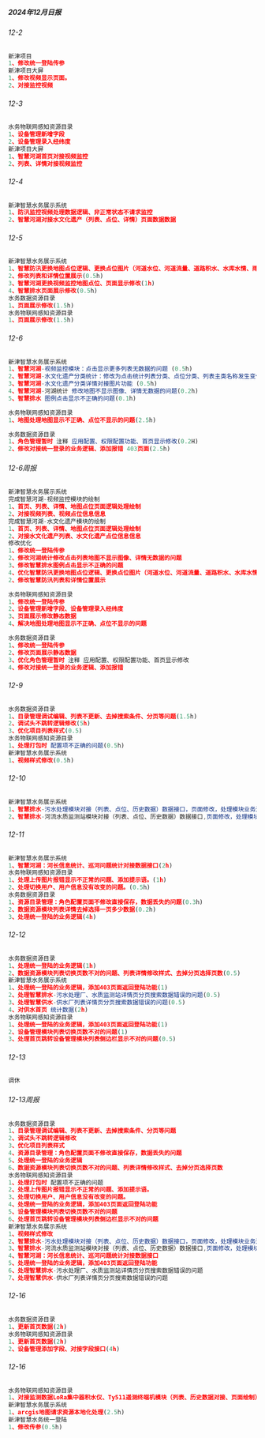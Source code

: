<!--
 * @Description: 
 * @Version: 2.0
 * @Autor: GXY
 * @Date: 2024-11-01 11:37:26
 * @LastEditors: GXY
 * @LastEditTime: 2024-12-17 18:21:37
-->
##### 2024年12月日报

###### 12-2
```js
新津项目
1、修改统一登陆传参
新津项目大屏
1、修改视频显示页面。
2、对接监控视频

```
###### 12-3
```js
水务物联网感知资源目录
1、设备管理新增字段
2、设备管理录入经纬度
新津项目大屏
1、智慧河湖首页对接视频监控
2、列表、详情对接视频监控

```
###### 12-4
```js
新津智慧水务展示系统
1、防汛监控视频处理数据逻辑、非正常状态不请求监控
2、智慧河湖对接水文化遗产（列表、点位、详情）页面数据数据

```

###### 12-5
```js
新津智慧水务展示系统
1、智慧防汛更换地图点位逻辑、更换点位图片（河道水位、河道流量、道路积水、水库水情、雨量分布）图标 (3h)
2、修改列表和详情位置展示(0.5h)
3、智慧河湖更换视频监控地图点位、页面显示修改(1h)
4、智慧排水页面展示修改(0.5h)
水务数据资源目录
1、页面展示修改(1.5h)
水务物联网感知资源目录
1、页面展示修改(1.5h)

```
###### 12-6
```js
新津智慧水务展示系统
1、智慧河湖-视频监控模块：点击显示更多列表无数据的问题 (0.5h)
2、智慧河湖-水文化遗产分类统计：修改为点击统计列表分类、点位分类、列表主类名称发生变化列表和点位同步更新变化 (1.5h)
3、智慧河湖-水文化遗产分类详情对接图片功能 (0.5h)
4、智慧河湖-河湖统计 修改地图不显示图像、详情无数据的问题(0.2h)
5、智慧排水 图例点击显示不正确的问题(0.1h)

水务物联网感知资源目录
1、地图处理地图显示不正确、点位不显示的问题(2.5h)

水务数据资源目录
1、角色管理暂时 注释 应用配置、权限配置功能、首页显示修改(0.2H)
2、修改对接统一登录的业务逻辑、添加报错 403页面(2.5h)
```

###### 12-6周报
```js
新津智慧水务展示系统
完成智慧河湖-视频监控模块的绘制
1、首页、列表、详情、地图点位页面逻辑处理绘制
2、对接视频列表、视频点位信息信息
完成智慧河湖-水文化遗产模块的绘制
1、首页、列表、详情、地图点位页面逻辑处理绘制
2、对接水文化遗产列表、水文化遗产点位信息信息
修改优化
1、修改统一登陆传参
2、修改河湖统计修改点击列表地图不显示图像、详情无数据的问题
3、修改智慧排水图例点击显示不正确的问题
4、优化智慧防汛更换地图点位逻辑、更换点位图片（河道水位、河道流量、道路积水、水库水情、雨量分布）图标
2、修改智慧防汛列表和详情位置展示

水务物联网感知资源目录
1、修改统一登陆传参
2、设备管理新增字段、设备管理录入经纬度
3、页面展示修改静态数据
4、解决地图处理地图显示不正确、点位不显示的问题

水务数据资源目录
1、修改统一登陆传参
2、修改页面展示静态数据
3、优化角色管理暂时 注释 应用配置、权限配置功能、首页显示修改
4、修改对接统一登录的业务逻辑、添加报错
```

###### 12-9
```js
水务数据资源目录
1、目录管理调试编辑、列表不更新、去掉搜索条件、分页等问题(1.5h)
2、调试头不跳转逻辑修改(5h)
3、优化项目列表样式(0.5)
水务物联网感知资源目录
1、处理打包时 配置项不正确的问题(0.5h)
新津智慧水务展示系统
1、视频样式修改(0.5h)
```

###### 12-10
```js
新津智慧水务展示系统
1、智慧排水-污水处理模块对接（列表、点位、历史数据）数据接口，页面修改，处理模块业务逻辑(点位图层显示隐藏、点位点击等)(4h)
2、智慧排水-河流水质监测站模块对接（列表、点位、历史数据）数据接口,页面修改，处理模块业务逻辑(点位图层显示隐藏、点位点击等)(4h)
```

###### 12-11
```js
新津智慧水务展示系统
1、智慧河湖：河长信息统计、巡河问题统计对接数据接口(2h)
水务物联网感知资源目录
1、处理上传图片报错显示不正常的问题、添加提示语。(1h)
2、处理切换用户、用户信息没有改变的问题。(0.5h)
水务数据资源目录
1、资源目录管理：角色配置页面不修改直接保存，数据丢失的问题(0.3h)
2、数据资源模块列表详情去掉选择一页多少数据(0.2h)
3、处理统一登陆的业务逻辑(4h)
```
###### 12-12
```js
水务数据资源目录
1、处理统一登陆的业务逻辑(1h)
2、数据资源模块列表切换页数不对的问题、列表详情修改样式、去掉分页选择页数(0.5)
新津智慧水务展示系统
1、处理统一登陆的业务逻辑，添加403页面返回登陆功能(1)
2、处理智慧排水-污水处理厂、水质监测站详情页分页搜索数据错误的问题(0.5)
3、处理智慧供水-供水厂列表详情页分页搜索数据错误的问题(0.5)
4、对供水首页 统计数据(2h)
水务物联网感知资源目录
1、处理统一登陆的业务逻辑，添加403页面返回登陆功能(1)
2、设备管理模块列表切换页数不对的问题(1)
3、处理首页跳转设备管理模块列表侧边栏显示不对的问题(0.5)
```
###### 12-13
```js
调休
```
###### 12-13周报
```js
水务数据资源目录
1、目录管理调试编辑、列表不更新、去掉搜索条件、分页等问题
2、调试头不跳转逻辑修改
3、优化项目列表样式
4、资源目录管理：角色配置页面不修改直接保存，数据丢失的问题
5、处理统一登陆的业务逻辑
6、数据资源模块列表切换页数不对的问题、列表详情修改样式、去掉分页选择页数
水务物联网感知资源目录
1、处理打包时 配置项不正确的问题
2、处理上传图片报错显示不正常的问题、添加提示语。
3、处理切换用户、用户信息没有改变的问题。
4、处理统一登陆的业务逻辑，添加403页面返回登陆功能
5、设备管理模块列表切换页数不对的问题
6、处理首页跳转设备管理模块列表侧边栏显示不对的问题
新津智慧水务展示系统
1、视频样式修改
2、智慧排水-污水处理模块对接（列表、点位、历史数据）数据接口，页面修改，处理模块业务逻辑(点位图层显示隐藏、点位点击等)
3、智慧排水-河流水质监测站模块对接（列表、点位、历史数据）数据接口,页面修改，处理模块业务逻辑(点位图层显示隐藏、点位点击等)
4、智慧河湖：河长信息统计、巡河问题统计对接数据接口
5、处理统一登陆的业务逻辑，添加403页面返回登陆功能
6、处理智慧排水-污水处理厂、水质监测站详情页分页搜索数据错误的问题
7、处理智慧供水-供水厂列表详情页分页搜索数据错误的问题
```

###### 12-16
```js
水务数据资源目录
1、更新首页数据(2h)
水务物联网感知资源目录
1、更新首页数据(2h)
2、设备管理添加字段、对接字段接口(4h)
```

###### 12-16
```js
水务物联网感知资源目录
1、对接监测数据LoRa集中器积水仪、Ty511遥测终端机模块（列表、历史数据对接、页面绘制）（5h）
新津智慧水务展示系统
1、arcgis地图请求资源本地化处理(2.5h)
新津智慧水务统一登陆
1、修改传参(0.5h)
```